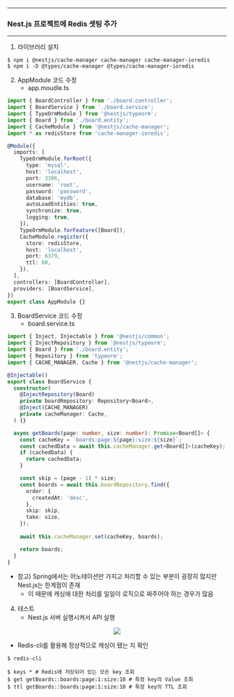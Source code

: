 -----
### Nest.js 프로젝트에 Redis 셋팅 추가
-----
1. 라이브러리 설치
```shell
$ npm i @nestjs/cache-manager cache-manager cache-manager-ioredis
$ npm i -D @types/cache-manager @types/cache-manager-ioredis
```

2. AppModule 코드 수정
   - app.moudle.ts
```typescript
import { BoardController } from './board.controller';
import { BoardService } from './board.service';
import { TypeOrmModule } from '@nestjs/typeorm';
import { Board } from './board.entity';
import { CacheModule } from '@nestjs/cache-manager';
import * as redisStore from 'cache-manager-ioredis';

@Module({
  imports: [
    TypeOrmModule.forRoot({
      type: 'mysql',
      host: 'localhost',
      port: 3306,
      username: 'root',
      password: 'password',
      database: 'mydb',
      autoLoadEntities: true,
      synchronize: true,
      logging: true,
    }),
    TypeOrmModule.forFeature([Board]),
    CacheModule.register({
      store: redisStore,
      host: 'localhost',
      port: 6379,
      ttl: 60,
    }),
  ],
  controllers: [BoardController],
  providers: [BoardService],
})
export class AppModule {}
```

3. BoardService 코드 수정
   - board.service.ts
```typescript
import { Inject, Injectable } from '@nestjs/common';
import { InjectRepository } from '@nestjs/typeorm';
import { Board } from './board.entity';
import { Repository } from 'typeorm';
import { CACHE_MANAGER, Cache } from '@nestjs/cache-manager';

@Injectable()
export class BoardService {
  constructor(
    @InjectRepository(Board)
    private boardRepository: Repository<Board>,
    @Inject(CACHE_MANAGER) 
    private cacheManager: Cache,
  ) {}

  async getBoards(page: number, size: number): Promise<Board[]> {
    const cacheKey = `boards:page:${page}:size:${size}`;
    const cachedData = await this.cacheManager.get<Board[]>(cacheKey);
    if (cachedData) {
      return cachedData;
    }

    const skip = (page - 1) * size;
    const boards = await this.boardRepository.find({
      order: {
        createdAt: 'desc',
      },
      skip: skip,
      take: size,
    });
    
    await this.cacheManager.set(cacheKey, boards);

    return boards;
  }
}
```
  - 참고) Spring에서는 어노테이션만 가지고 처리할 수 있는 부분이 굉장히 많지만 Nest.js는 한계점이 존재
    + 이 때문에 캐싱에 대한 처리를 일일이 로직으로 짜주어야 하는 경우가 많음

4. 테스트
   - Nest.js 서버 실행시켜서 API 실행
<div align="center">
<img src="https://github.com/user-attachments/assets/a9c53eef-c918-4818-9bb3-b18ae9b92c57">
</div>

  - Redis-cli를 활용해 정상적으로 캐싱이 됐는 지 확인
```shell
$ redis-cli 

$ keys * # Redis에 저장되어 있는 모든 key 조회
$ get getBoards::boards:page:1:size:10 # 특정 key의 Value 조회
$ ttl getBoards::boards:page:1:size:10 # 특정 key의 TTL 조회
```
